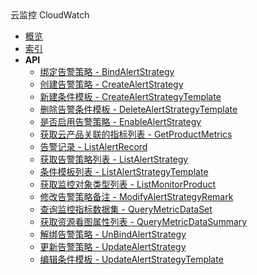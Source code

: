 <div class="sidebar_title icon__cloudwatch">云监控 CloudWatch</div>


- [概览](api/cloudwatch-api/README.md)
- [索引](api/cloudwatch-api/index.md)
- **API**
    - [绑定告警策略 - BindAlertStrategy](api/cloudwatch-api/bind_alert_strategy)
    - [创建告警策略 - CreateAlertStrategy](api/cloudwatch-api/create_alert_strategy)
    - [新建条件模板 - CreateAlertStrategyTemplate](api/cloudwatch-api/create_alert_strategy_template)
    - [删除告警条件模板 - DeleteAlertStrategyTemplate](api/cloudwatch-api/delete_alert_strategy_template)
    - [是否启用告警策略 - EnableAlertStrategy](api/cloudwatch-api/enable_alert_strategy)
    - [获取云产品关联的指标列表 - GetProductMetrics](api/cloudwatch-api/get_product_metrics)
    - [告警记录 - ListAlertRecord](api/cloudwatch-api/list_alert_record)
    - [获取告警策略列表 - ListAlertStrategy](api/cloudwatch-api/list_alert_strategy)
    - [条件模板列表 - ListAlertStrategyTemplate](api/cloudwatch-api/list_alert_strategy_template)
    - [获取监控对象类型列表 - ListMonitorProduct](api/cloudwatch-api/list_monitor_product)
    - [修改告警策略备注 - ModifyAlertStrategyRemark](api/cloudwatch-api/modify_alert_strategy_remark)
    - [查询监控指标数据集 - QueryMetricDataSet](api/cloudwatch-api/query_metric_data_set)
    - [获取资源看图属性列表 - QueryMetricDataSummary](api/cloudwatch-api/query_metric_data_summary)
    - [解绑告警策略 - UnBindAlertStrategy](api/cloudwatch-api/un_bind_alert_strategy)
    - [更新告警策略 - UpdateAlertStrategy](api/cloudwatch-api/update_alert_strategy)
    - [编辑条件模板 - UpdateAlertStrategyTemplate](api/cloudwatch-api/update_alert_strategy_template)
